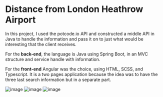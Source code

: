 # Distance from London Heathrow Airport

In this project, I used the potcode.io API and constructed a middle API in Java to handle the information
and pass it on to just what would be interesting that the client receives.

For the <strong>back-end</strong>, the language is Java using Spring Boot, in an MVC structure and service handle with information.

For the <strong>front-end</strong> Angular was the choice, using HTML, SCSS, and Typescript. It is a two pages application 
because the idea was to have the three last search information but in a separate part.

![image](https://user-images.githubusercontent.com/95253410/189493571-379d63b3-a0e1-45cd-a817-d653e2e4c5d0.png)
![image](https://user-images.githubusercontent.com/95253410/189493623-f2ef13d8-0c07-4245-8f45-71e4f5fe6120.png)
![image](https://user-images.githubusercontent.com/95253410/189493690-73b2b068-63e6-4273-a838-8159926e4fe6.png)

